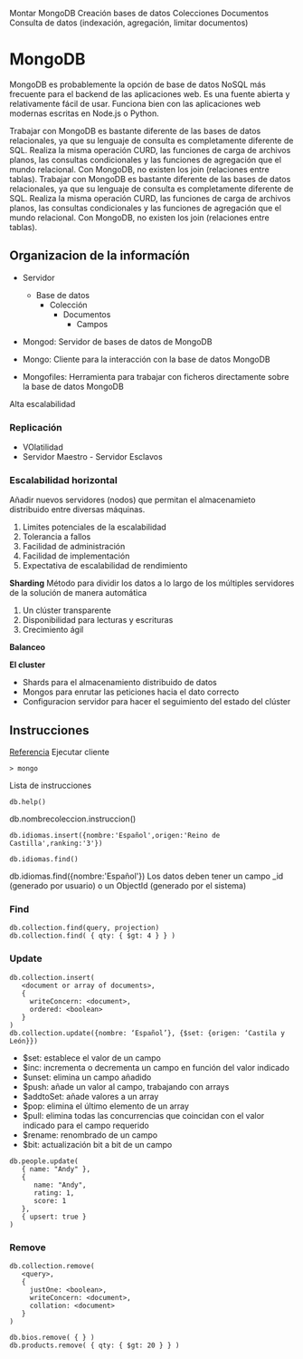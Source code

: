 Montar MongoDB
		Creación bases de datos
		Colecciones
Documentos		
		Consulta de datos (indexación, agregación, limitar documentos)
# MongoDB 
MongoDB es probablemente la opción de base de datos NoSQL más frecuente para el backend de las aplicaciones web. Es una fuente abierta y relativamente fácil de usar. Funciona bien con las aplicaciones web modernas escritas en Node.js o Python. 

Trabajar con MongoDB es bastante diferente de las bases de datos relacionales, ya que su lenguaje de consulta es completamente diferente de SQL. Realiza la misma operación CURD, las funciones de carga de archivos planos, las consultas condicionales y las funciones de agregación que el mundo relacional. Con MongoDB, no existen los join (relaciones entre tablas).
Trabajar con MongoDB es bastante diferente de las bases de datos relacionales, ya que su lenguaje de consulta es completamente diferente de SQL. Realiza la misma operación CURD, las funciones de carga de archivos planos, las consultas condicionales y las funciones de agregación que el mundo relacional. Con MongoDB, no existen los join (relaciones entre tablas).

## Organizacion de la informacíón
* Servidor
  * Base de datos
    * Colección
      * Documentos
        * Campos

* Mongod: Servidor de bases de datos de MongoDB
* Mongo: Cliente para la interacción con la base de datos MongoDB
* Mongofiles: Herramienta para trabajar con ficheros directamente sobre la base de datos MongoDB


Alta escalabilidad

### Replicación 
* VOlatilidad
* Servidor Maestro - Servidor Esclavos

### Escalabilidad horizontal
Añadir nuevos servidores (nodos) que permitan el almacenamieto distribuido entre diversas máquinas.
1. Limites potenciales de la escalabilidad
2. Tolerancia a fallos
3. Facilidad de administración
4. Facilidad de implementación
5. Expectativa de escalabilidad de rendimiento

**Sharding**
Método para dividir los datos a lo largo de los múltiples servidores de la solución de manera automática

1. Un clúster transparente
2. Disponibilidad para lecturas y escrituras
3. Crecimiento ágil

**Balanceo**

**El cluster**
* Shards para el almacenamiento distribuido de datos
* Mongos para enrutar las peticiones hacia el dato correcto
* Configuracion servidor para hacer el seguimiento del estado del clúster

## Instrucciones
[Referencia](https://docs.mongodb.com/manual/reference)
Ejecutar cliente
```
> mongo
```
Lista de instrucciones
```
db.help()
```

db.nombrecoleccion.instruccion()
```
db.idiomas.insert({nombre:'Español',origen:'Reino de Castilla',ranking:'3'})

db.idiomas.find()
```

db.idiomas.find({nombre:'Español'})
Los datos deben tener un campo _id (generado por usuario) o un ObjectId (generado por el sistema)

### Find
```
db.collection.find(query, projection)
db.collection.find( { qty: { $gt: 4 } } )
```
### Update
```
db.collection.insert(
   <document or array of documents>,
   {
     writeConcern: <document>,
     ordered: <boolean>
   }
)
db.collection.update({nombre: ‘Español’}, {$set: {origen: ‘Castila y León}})
```
* $set: establece el valor de un campo
* $inc: incrementa o decrementa un campo en función del valor indicado
* $unset: elimina un campo añadido
* $push: añade un valor al campo, trabajando con arrays
* $addtoSet: añade valores a un array
* $pop: elimina el último elemento de un array
* $pull: elimina todas las concurrencias que coincidan con el valor  indicado para el campo requerido
* $rename: renombrado de un campo
* $bit: actualización bit a bit de un campo
```
db.people.update(
   { name: "Andy" },
   {
      name: "Andy",
      rating: 1,
      score: 1
   },
   { upsert: true }
)
```
### Remove
```
db.collection.remove(
   <query>,
   {
     justOne: <boolean>,
     writeConcern: <document>,
     collation: <document>
   }
)

db.bios.remove( { } )
db.products.remove( { qty: { $gt: 20 } } )

```
